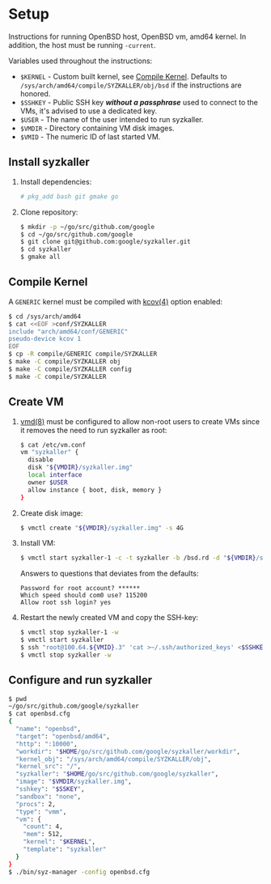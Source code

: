 # Setup

Instructions for running OpenBSD host, OpenBSD vm, amd64 kernel.
In addition, the host must be running `-current`.

Variables used throughout the instructions:

- `$KERNEL` - Custom built kernel, see [Compile Kernel](#compile-kernel).
              Defaults to `/sys/arch/amd64/compile/SYZKALLER/obj/bsd` if the
              instructions are honored.
- `$SSHKEY` - Public SSH key ***without a passphrase*** used to connect to the
              VMs, it's advised to use a dedicated key.
- `$USER`   - The name of the user intended to run syzkaller.
- `$VMDIR`  - Directory containing VM disk images.
- `$VMID`   - The numeric ID of last started VM.

## Install syzkaller

1. Install dependencies:

   ```sh
   # pkg_add bash git gmake go
   ```

2. Clone repository:

   ```sh
   $ mkdir -p ~/go/src/github.com/google
   $ cd ~/go/src/github.com/google
   $ git clone git@github.com:google/syzkaller.git
   $ cd syzkaller
   $ gmake all
   ```

## Compile Kernel

A `GENERIC` kernel must be compiled with
[kcov(4)](https://man.openbsd.org/kcov.4)
option enabled:

```sh
$ cd /sys/arch/amd64
$ cat <<EOF >conf/SYZKALLER
include "arch/amd64/conf/GENERIC"
pseudo-device kcov 1
EOF
$ cp -R compile/GENERIC compile/SYZKALLER
$ make -C compile/SYZKALLER obj
$ make -C compile/SYZKALLER config
$ make -C compile/SYZKALLER
```

## Create VM

1. [vmd(8)](https://man.openbsd.org/vmd.8)
   must be configured to allow non-root users to create VMs since it removes the
   need to run syzkaller as root:

   ```sh
   $ cat /etc/vm.conf
   vm "syzkaller" {
     disable
     disk "${VMDIR}/syzkaller.img"
     local interface
     owner $USER
     allow instance { boot, disk, memory }
   }
   ```

2. Create disk image:

   ```sh
   $ vmctl create "${VMDIR}/syzkaller.img" -s 4G
   ```

3. Install VM:

   ```sh
   $ vmctl start syzkaller-1 -c -t syzkaller -b /bsd.rd -d "${VMDIR}/syzkaller.img"
   ```

   Answers to questions that deviates from the defaults:

   ```
   Password for root account? ******
   Which speed should com0 use? 115200
   Allow root ssh login? yes
   ```

4. Restart the newly created VM and copy the SSH-key:

   ```sh
   $ vmctl stop syzkaller-1 -w
   $ vmctl start syzkaller
   $ ssh "root@100.64.${VMID}.3" 'cat >~/.ssh/authorized_keys' <$SSHKEY
   $ vmctl stop syzkaller -w
   ```

## Configure and run syzkaller

```sh
$ pwd
~/go/src/github.com/google/syzkaller
$ cat openbsd.cfg
{
  "name": "openbsd",
  "target": "openbsd/amd64",
  "http": ":10000",
  "workdir": "$HOME/go/src/github.com/google/syzkaller/workdir",
  "kernel_obj": "/sys/arch/amd64/compile/SYZKALLER/obj",
  "kernel_src": "/",
  "syzkaller": "$HOME/go/src/github.com/google/syzkaller",
  "image": "$VMDIR/syzkaller.img",
  "sshkey": "$SSKEY",
  "sandbox": "none",
  "procs": 2,
  "type": "vmm",
  "vm": {
    "count": 4,
    "mem": 512,
    "kernel": "$KERNEL",
    "template": "syzkaller"
  }
}
$ ./bin/syz-manager -config openbsd.cfg
```

